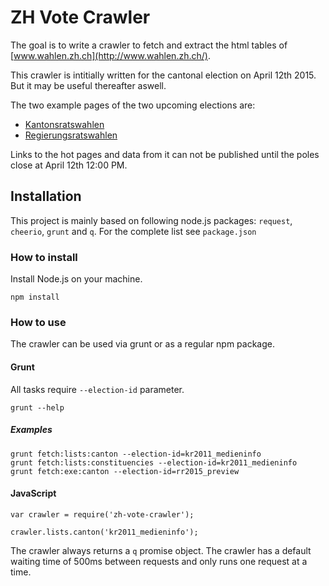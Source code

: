 # ZH Vote Crawler

The goal is to write a crawler to fetch and extract the html tables of [www.wahlen.zh.ch](http://www.wahlen.zh.ch/).

This crawler is intitially written for the cantonal election on April 12th 2015. But it may be useful thereafter aswell.

The two example pages of the two upcoming elections are:
- [Kantonsratswahlen](http://www.wahlen.zh.ch/wahlen/kr2011_medieninfo/viewer.php?menu=listen_kanton)
- [Regierungsratswahlen](http://www.wahlen.zh.ch/wahlen/rr2015_preview/viewer.php?table=kandkanton)

Links to the hot pages and data from it can not be published until the poles close at April 12th 12:00 PM.

## Installation

This project is mainly based on following node.js packages: `request`, `cheerio`, `grunt` and `q`. For the complete list see `package.json`

### How to install

Install Node.js on your machine.

```
npm install
```

### How to use

The crawler can be used via grunt or as a regular npm package.

#### Grunt

All tasks require `--election-id` parameter.

```
grunt --help
```

##### Examples

```
grunt fetch:lists:canton --election-id=kr2011_medieninfo
grunt fetch:lists:constituencies --election-id=kr2011_medieninfo
grunt fetch:exe:canton --election-id=rr2015_preview
```

#### JavaScript

```
var crawler = require('zh-vote-crawler');

crawler.lists.canton('kr2011_medieninfo');
```

The crawler always returns a `q` promise object. The crawler has a default waiting time of 500ms between requests and only runs one request at a time.
